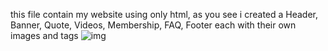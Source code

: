 this file contain my website using only html, as you see i created a Header, Banner, Quote, Videos, Membership, FAQ, Footer each with their own images and tags
![img](img.png)